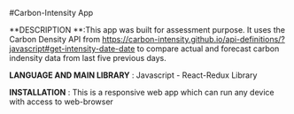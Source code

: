 #Carbon-Intensity App

**DESCRIPTION **:This app was built for assessment purpose. It uses the Carbon Density API from https://carbon-intensity.github.io/api-definitions/?javascript#get-intensity-date-date 
to compare actual and forecast carbon indensity data from last five previous days.

**LANGUAGE AND MAIN LIBRARY** : Javascript - React-Redux Library

**INSTALLATION** : This is a responsive web app which can run any device with access to web-browser
 
